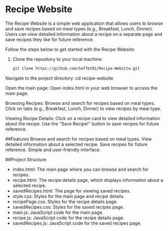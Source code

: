 # Recipe Website

The Recipe Website is a simple web application that allows users to browse and save recipes based on meal types (e.g., Breakfast, Lunch, Dinner). Users can view detailed information about a recipe on a separate page and save recipes they like for future reference.

Follow the steps below to get started with the Recipe Website:

1. Clone the repository to your local machine:

   ```bash
   git clone https://github.com/Saffet01/Recipe-Website.git

Navigate to the project directory:
  cd recipe-website

Open the main page:
  Open index.html in your web browser to access the main page.
  
Browsing Recipes:
  Browse and search for recipes based on meal types.
  Click on tabs (e.g., Breakfast, Lunch, Dinner) to view recipes by meal type.

Viewing Recipe Details:
  Click on a recipe card to view detailed information about the recipe.
  Use the "Save Recipe!" button to save recipes for future reference.

##Features
  Browse and search for recipes based on meal types.
  View detailed information about a selected recipe.
  Save recipes for future reference.
  Simple and user-friendly interface.

##Project Structure
  - index.html: The main page where you can browse and search for recipes.
  - recipe.html: The recipe details page, which displays information about a selected recipe.
  - savedRecipes.html: The page for viewing saved recipes.
  - style.css: Styles for the main page and recipe details.
  - recipePage.css: Styles for the recipe details page.
  - savedRecipes.css: Styles for the saved recipes page.
  - main.js: JavaScript code for the main page.
  - recipe.js: JavaScript code for the recipe details page.
  - savedRecipes.js: JavaScript code for the saved recipes page.
